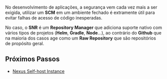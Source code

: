 No desenvolvimento de aplicações, a segurança vem cada vez mais a ser exigida, utilizar um **SCM** em um ambiente fechado é extramente útil para evitar falhas de acesso de código inesperadas.

No caso, o **SNR** é um **Repository Manager** que adiciona suporte nativo com vários tipos de projetos (**Helm**, **Gradle**, **Node**...), ao contrário do **Github** que na maioria dos casos age como um **Raw Repository** que são repositórios de propósito geral.

## Próximos Passos

- [Nexus Self-host Instance](Nexus%20Self-host%20Instance)

